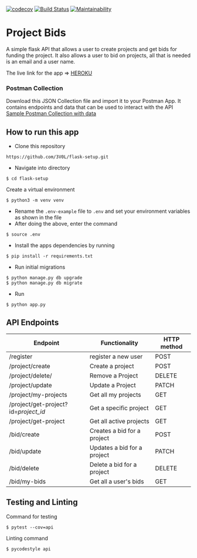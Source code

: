 [![codecov](https://codecov.io/gh/3V0L/flask-setup/branch/master/graph/badge.svg)](https://codecov.io/gh/3V0L/flask-setup) [![Build Status](https://travis-ci.org/3V0L/flask-setup.svg?branch=master)](https://travis-ci.org/3V0L/flask-setup) [![Maintainability](https://api.codeclimate.com/v1/badges/4779b3eab1272993f05d/maintainability)](https://codeclimate.com/github/3V0L/flask-setup/maintainability)

# Project Bids
A simple flask API that allows a user to create projects and get bids for funding the project. It also allows a user to bid on projects, all that is needed is an email and a user name.

The live link for the app => [HEROKU](https://intense-cove-92333.herokuapp.com/)

### Postman Collection
Download this JSON Collection file and import it to your Postman App. It contains endpoints and data that can be used to interact with the API
[Sample Postman Collection with data](https://github.com/3V0L/flask-setup/blob/master/SAMPLE%20API.postman_collection.json)

## How to run this app

  - Clone this repository
  ```
  https://github.com/3V0L/flask-setup.git
  ```

  - Navigate into directory
  ```
  $ cd flask-setup
  ```

  Create a virtual environment
  ```
  $ python3 -m venv venv
  ```

  - Rename the `.env-example` file to `.env` and set your environment variables as shown in the file
  - After doing the above, enter the command
  ```
  $ source .env
  ```

  - Install the apps dependencies by running 
  ```
  $ pip install -r requirements.txt
  ```

  - Run initial migrations
  ```
  $ python manage.py db upgrade
  $ python manage.py db migrate
  ```

  - Run 
  ```
  $ python app.py
  ```

## API Endpoints

|Endpoint                  | Functionality              |HTTP method 
|--------------------------|----------------------------|-----------------
|/register                |register a new user                |POST        
|/project/create       |Create a project |POST
|/project/delete/      |Remove a Project               |DELETE
|/project/update                |Update a Project         |PATCH
|/project/my-projects       |Get all my projects                  |GET
|/project/get-project?id=*project_id* |Get a specific project               |GET
|/project/get-project       |Get all active projects     |GET
|/bid/create          |Creates a bid for a project             |POST
|/bid/update          |Updates a bid for a project             |PATCH
|/bid/delete  |Delete a bid for a project              |DELETE
|/bid/my-bids |Get all a user's bids              |GET


## Testing and Linting
Command for testing
```
$ pytest --cov=api
```
Linting command
```
$ pycodestyle api
```